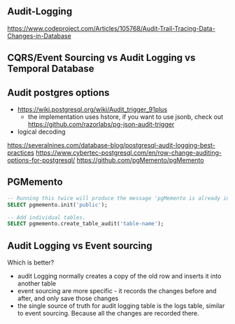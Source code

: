## Audit-Logging

https://www.codeproject.com/Articles/105768/Audit-Trail-Tracing-Data-Changes-in-Database

## CQRS/Event Sourcing vs Audit Logging vs Temporal Database


## Audit postgres options

- https://wiki.postgresql.org/wiki/Audit_trigger_91plus
    - the implementation uses hstore, if you want to use jsonb, check out https://github.com/razorlabs/pg-json-audit-trigger
- logical decoding

https://severalnines.com/database-blog/postgresql-audit-logging-best-practices
https://www.cybertec-postgresql.com/en/row-change-auditing-options-for-postgresql/
https://github.com/pgMemento/pgMemento

## PGMemento

```sql
-- Running this twice will produce the message 'pgMemento is already intialized for public schema.';
SELECT pgmemento.init('public');

-- Add individual tables.
SELECT pgmemento.create_table_audit('table-name');
```


## Audit Logging vs Event sourcing


Which is better? 
- audit Logging normally creates a copy of the old row and inserts it into another table
- event sourcing are more specific - it records the changes before and after, and only save those changes
- the single source of truth for audit logging table is the logs table, similar to event sourcing. Because all the changes are recorded there.
